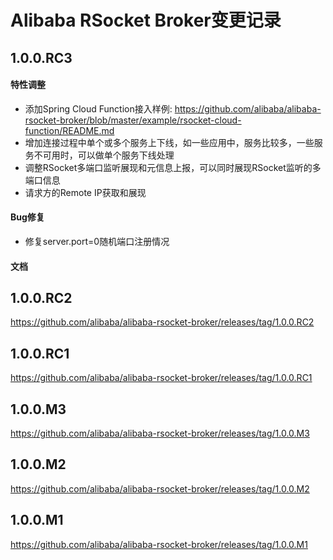 Alibaba RSocket Broker变更记录
==========================

## 1.0.0.RC3

#### 特性调整

* 添加Spring Cloud Function接入样例: https://github.com/alibaba/alibaba-rsocket-broker/blob/master/example/rsocket-cloud-function/README.md
* 增加连接过程中单个或多个服务上下线，如一些应用中，服务比较多，一些服务不可用时，可以做单个服务下线处理
* 调整RSocket多端口监听展现和元信息上报，可以同时展现RSocket监听的多端口信息
* 请求方的Remote IP获取和展现

#### Bug修复

* 修复server.port=0随机端口注册情况

#### 文档


## 1.0.0.RC2

https://github.com/alibaba/alibaba-rsocket-broker/releases/tag/1.0.0.RC2

## 1.0.0.RC1

https://github.com/alibaba/alibaba-rsocket-broker/releases/tag/1.0.0.RC1

## 1.0.0.M3

https://github.com/alibaba/alibaba-rsocket-broker/releases/tag/1.0.0.M3

## 1.0.0.M2

https://github.com/alibaba/alibaba-rsocket-broker/releases/tag/1.0.0.M2

## 1.0.0.M1

https://github.com/alibaba/alibaba-rsocket-broker/releases/tag/1.0.0.M1